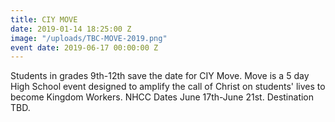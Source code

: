 ```yaml
---
title: CIY MOVE
date: 2019-01-14 18:25:00 Z
image: "/uploads/TBC-MOVE-2019.png"
event date: 2019-06-17 00:00:00 Z
---
```


Students in grades 9th-12th save the date for CIY Move. Move is a 5 day High School event designed to amplify the call of Christ on students' lives to become Kingdom Workers. NHCC Dates June 17th-June 21st. Destination TBD.